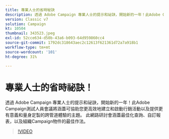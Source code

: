 ```yaml
---
title: 專業人士的省時秘訣
description: 透過 Adobe Campaign 專業人士的提示和祕訣，開始新的一年！此Adobe Campaign測試人員會議將涵蓋可協助您提高效率的主題…… （說明應該介於60到160個字元之間）
version: Classic v7
solution: Campaign
kt: 10504
thumbnail: 343523.jpeg
exl-id: 52cce634-d50b-43a6-b093-64d959860cc4
source-git-commit: 1792dc318643aec2c12613f621361d72a7a918b1
workflow-type: tm+mt
source-wordcount: '101'
ht-degree: 31%

---
```


# 專業人士的省時祕訣！

透過 Adobe Campaign 專業人士的提示和祕訣，開始新的一年！此Adobe Campaign測試人員會議將涵蓋可協助您更高效地建立和啟動行銷活動以及提供更有意義和量身定製的跨管道體驗的主題。 此網路研討會涵蓋最佳化查詢、自訂報表，以及組織Campaign物件的最佳作法。

>[!VIDEO](https://video.tv.adobe.com/v/343523/?quality=12&learn=on)
